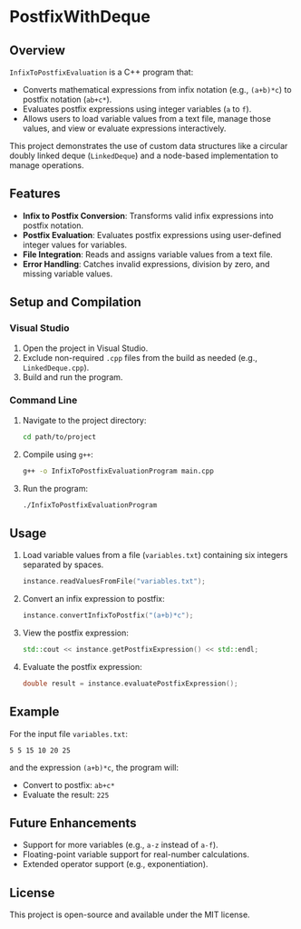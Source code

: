 # PostfixWithDeque

## Overview
`InfixToPostfixEvaluation` is a C++ program that:
- Converts mathematical expressions from infix notation (e.g., `(a+b)*c`) to postfix notation (`ab+c*`).
- Evaluates postfix expressions using integer variables (`a` to `f`).
- Allows users to load variable values from a text file, manage those values, and view or evaluate expressions interactively.

This project demonstrates the use of custom data structures like a circular doubly linked deque (`LinkedDeque`) and a node-based implementation to manage operations.

## Features
- **Infix to Postfix Conversion**: Transforms valid infix expressions into postfix notation.
- **Postfix Evaluation**: Evaluates postfix expressions using user-defined integer values for variables.
- **File Integration**: Reads and assigns variable values from a text file.
- **Error Handling**: Catches invalid expressions, division by zero, and missing variable values.

## Setup and Compilation
### Visual Studio
1. Open the project in Visual Studio.
2. Exclude non-required `.cpp` files from the build as needed (e.g., `LinkedDeque.cpp`).
3. Build and run the program.

### Command Line
1. Navigate to the project directory:
   ```bash
   cd path/to/project
   ```
2. Compile using `g++`:
   ```bash
   g++ -o InfixToPostfixEvaluationProgram main.cpp
   ```
3. Run the program:
   ```bash
   ./InfixToPostfixEvaluationProgram
   ```

## Usage
1. Load variable values from a file (`variables.txt`) containing six integers separated by spaces.
   ```cpp
   instance.readValuesFromFile("variables.txt");
   ```
2. Convert an infix expression to postfix:
   ```cpp
   instance.convertInfixToPostfix("(a+b)*c");
   ```
3. View the postfix expression:
   ```cpp
   std::cout << instance.getPostfixExpression() << std::endl;
   ```
4. Evaluate the postfix expression:
   ```cpp
   double result = instance.evaluatePostfixExpression();
   ```

## Example
For the input file `variables.txt`:
```
5 5 15 10 20 25
```
and the expression `(a+b)*c`, the program will:
- Convert to postfix: `ab+c*`
- Evaluate the result: `225`

## Future Enhancements
- Support for more variables (e.g., `a-z` instead of `a-f`).
- Floating-point variable support for real-number calculations.
- Extended operator support (e.g., exponentiation).

## License
This project is open-source and available under the MIT license.
